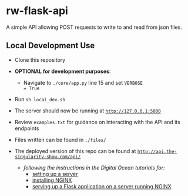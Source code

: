 # rw-flask-api
A simple API allowing POST requests to write to and read from json files.


## Local Development Use
- Clone this repository
- **OPTIONAL for development purposes**: 
  - Navigate to <code>./core/app.py</code> line 15 and set <code>VERBOSE = True</code>
- Run <code>sh local_dev.sh</code>
- The server should now be running at <code>http://127.0.0.1:5000</code>
- Review <code>examples.txt</code> for guidance on interacting with the API and its endpoints
- Files written can be found in <code>./files/</code>

- The deployed version of this repo can be found at <code>http://api.the-singularity-show.com/api/</code>
  - *following the instructions in the Digital Ocean tutorials for:* 
    - [setting up a server](https://www.digitalocean.com/community/tutorials/initial-server-setup-with-ubuntu-22-04)
    - [installing NGINX](https://www.digitalocean.com/community/tutorials/how-to-install-nginx-on-ubuntu-22-04)
    - [serving up a Flask application on a server running NGINX](https://www.digitalocean.com/community/tutorials/how-to-serve-flask-applications-with-gunicorn-and-nginx-on-ubuntu-22-04)
